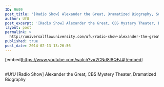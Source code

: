 ```yaml
---
ID: 9609
post_title: '[Radio Show] Alexander the Great, Dramatized Biography, Suspense, Adventure, Thriller #UfU'
author: UfU
post_excerpt: '[Radio Show] Alexander the Great, CBS Mystery Theater, Dramatized Biography'
layout: post
permalink: >
  http://universalflowuniversity.com/ufu/radio-show-alexander-the-great-dramatized-biography-suspense-adventure-thriller-ufu/
published: true
post_date: 2014-02-13 13:26:56
---
```

[embed]https://www.youtube.com/watch?v=2CNd8I8QFJ4[/embed]</br></br>
<p>#UfU [Radio Show] Alexander the Great, CBS Mystery Theater, Dramatized Biography </p>